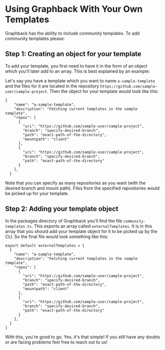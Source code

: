 # Using Graphback With Your Own Templates

Graphback has the ability to include community templates. To add community templates please:

## Step 1: Creating an object for your template

To add your template, you first need to have it in the form of an object which you'll later add to an array. This is best explained by an example:

Let's say you have a template which you want to name `a-sample-template` and the files for it are located in the repository `https://github.com/sample-user/sample-project`. Then the object for your template would look like this:

```
{
    "name": "a-sample-template",
    "description": "Fetching current templates in the sample template",
    "repos": [
      {
        "uri": "https://github.com/sample-user/sample-project",
        "branch": "specify-desired-branch",
        "path": "exact-path-of-the-directory",
        "mountpath": "client"
      },
      {
        "uri": "https://github.com/sample-user/sample-project",
        "branch": "specify-desired-branch",
        "path": "exact-path-of-the-directory"
      }
    ],
  }
```

Note that you can specify as many repositories as you want (with the desired branch and mount path). Files from the specified repositories would be picked up for your template.

## Step 2: Adding your template object

In the packages directory of Graphback you'll find the file `community-templates.ts`. This exports an array called `externalTemplates`. It is in this array that you should add your template object for it to be picked up by the CLI. So the final file would look something like this:

```
export default externalTemplates = [
  {
    "name": "a-sample-template",
    "description": "Fetching current templates in the sample template",
    "repos": [
      {
        "uri": "https://github.com/sample-user/sample-project",
        "branch": "specify-desired-branch",
        "path": "exact-path-of-the-directory",
        "mountpath": "client"
      },
      {
        "uri": "https://github.com/sample-user/sample-project",
        "branch": "specify-desired-branch",
        "path": "exact-path-of-the-directory"
      }
    ],
  }
]
```

With this, you're good to go. Yes, it's that simple! If you still have any doubts or are facing problems feel free to reach out to us!
